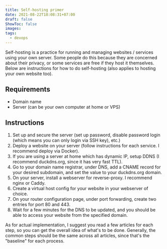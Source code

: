 ```yaml
---
title: Self-hosting primer
date: 2021-08-22T18:08:31+07:00
draft: false
ShowToc: false
images:
tags:
  - devops
---
```


Self-hosting is a practice for running and managing websites / services using your own server. Some people do this because they are concerned about their privacy, or some services are free if they host it themselves. Below are instructions for how to do self-hosting (also applies to hosting your own website too).

## Requirements
- Domain name
- Server (can be your own computer at home or VPS)

## Instructions
1. Set up and secure the server (set up password, disable password login (which means you can only login via SSH key), etc.)
2. Deploy a website on your server (follow instructions for each service. I recommend deploy via Docker).
3. If you are using a server at home which has dynamic IP, setup DDNS (I recommend duckdns.org, since it has very fast TTL).
4. Go to your domain name registrar, under DNS, add a CNAME record for your desired subdomain, and set the value to your duckdns.org domain.
5. On your server, install a webserver for reverse-proxy. I recommend nginx or Caddy.
6. Create a virtual host config for your website in your webserver of choice.
7. On your router configuration page, under port forwarding, create two entries for port 80 and 443.
8. Wait for a few minutes for the DNS to be updated, and you should be able to access your website from the specified domain.

As for actual implementation, I suggest you read a few articles for each step, so you can get the overall idea of what's to be done. Generally, the common steps should be the same across all articles, since that's the "baseline" for each process.

